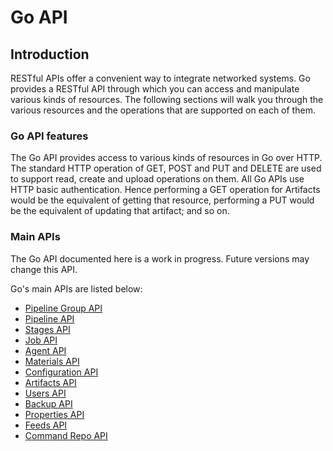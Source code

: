 # Go API

## Introduction

RESTful APIs offer a convenient way to integrate networked systems. Go provides a RESTful API through which you can access and manipulate various kinds of resources. The following sections will walk you through the various resources and the operations that are supported on each of them.

### Go API features

The Go API provides access to various kinds of resources in Go over HTTP. The standard HTTP operation of GET, POST and PUT and DELETE are used to support read, create and upload operations on them. All Go APIs use HTTP basic authentication. Hence performing a GET operation for Artifacts would be the equivalent of getting that resource, performing a PUT would be the equivalent of updating that artifact; and so on.

### Main APIs

The Go API documented here is a work in progress. Future versions may change this API.

Go's main APIs are listed below:

-   [Pipeline Group API](Pipeline_Group_API.md)
-   [Pipeline API](Pipeline_API.md)
-   [Stages API](Stages_API.md)
-   [Job API](Job_API.md)
-   [Agent API](Agent_API.md)
-   [Materials API](materials_api.md)
-   [Configuration API](Configuration_API.md)
-   [Artifacts API](Artifacts_API.md)
-   [Users API](users_api.md)
-   [Backup API](Backup_API.md)
-   [Properties API](Properties_API.md)
-   [Feeds API](Feeds_API.md)
-   [Command Repo API](command_repo_api.md)
